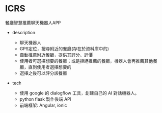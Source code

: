 # ICRS

餐廳智慧推薦聊天機器人APP

- description

  - 聊天機器人
  - GPS定位，搜尋附近的餐廳(存在於資料庫中的)
  - 自動推薦附近餐廳，提供其評分、評價
  - 使用者可選擇想要的餐廳；或是拒絕推薦的餐廳，機器人會再推薦其他餐廳，直到使用者選擇想要的
  - 選擇之後可以評分該餐廳

- tech
  - 使用 google 的 dialogflow 工具，創建自己的 AI 對話機器人。
  - python flask 製作後端 API
  - 前端框架: Angular, ionic
